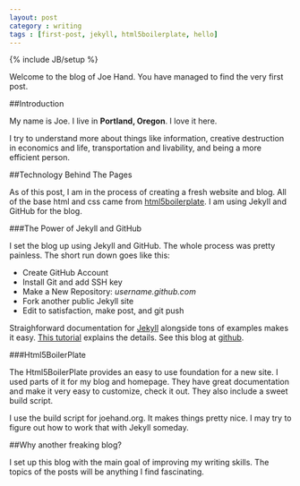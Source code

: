 ```yaml
---
layout: post
category : writing
tags : [first-post, jekyll, html5boilerplate, hello]
---
```

{% include JB/setup %}


Welcome to the blog of Joe Hand. You have managed to find the very first post.

##Introduction

My name is Joe. I live in **Portland, Oregon**. I love it here.

I try to understand more about things like information, creative
destruction in economics and life, transportation and livability, and being a more efficient person.

##Technology Behind The Pages

As of this post, I am in the process of creating a fresh website and blog. All of the base html and
css came from <a href="http://html5boilerplate.com/">html5boilerplate</a>. I am using Jekyll and
GitHub for the blog.

###The Power of Jekyll and GitHub

I set the blog up using Jekyll and GitHub. The whole process was pretty painless. The short run down
goes like this: <ul> <li>Create GitHub Account</li> <li>Install Git and add SSH key</li> <li>Make a
New Repository: <em>username.github.com</em></li> <li>Fork another public Jekyll site</li> <li>Edit
to satisfaction, make post, and git push</li> </ul>

Straighforward documentation for <a href="http://github.com/mojombo/jekyll">Jekyll</a> alongside
tons of examples makes it easy. <a
href="http://ksornberger.com/blog/blogging-with-jekyll-and-github/">This tutorial</a> explains the
details. See this blog at <a href="https://github.com/joehand/joehand.github.com">github</a>.


###Html5BoilerPlate

The Html5BoilerPlate provides an easy to use foundation for a new site. I used parts of it for my
blog and homepage. They have great documentation and make it very easy to customize, check it out.
They also include a sweet build script.

I use the build script for joehand.org. It makes things pretty nice. I may try to figure out how to
work that with Jekyll someday.


##Why another freaking blog?

I set up this blog with the main goal of improving my writing skills. The topics of the posts will
be anything I find fascinating.
